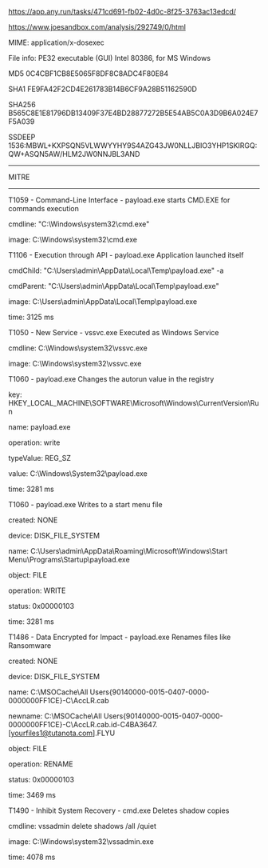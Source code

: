 https://app.any.run/tasks/471cd691-fb02-4d0c-8f25-3763ac13edcd/

https://www.joesandbox.com/analysis/292749/0/html

MIME: application/x-dosexec

File info: PE32 executable (GUI) Intel 80386, for MS Windows

MD5 0C4CBF1CB8E5065F8DF8C8ADC4F80E84

SHA1 FE9FA42F2CD4E261783B14B6CF9A28B51162590D

SHA256 B565C8E1E81796DB13409F37E4BD28877272B5E54AB5C0A3D9B6A024E7F5A039

SSDEEP 1536:MBWL+KXPSQN5VLWWYYHY9S4AZG43JW0NLLJBIO3YHP1SKIRGQ:QW+ASQN5AW/HLM2JW0NNJBL3AND


-------

MITRE 

-------



T1059 - Command-Line Interface - payload.exe starts CMD.EXE for commands execution

cmdline: "C:\Windows\system32\cmd.exe"

image: C:\Windows\system32\cmd.exe


T1106 - Execution through API - payload.exe Application launched itself

cmdChild: "C:\Users\admin\AppData\Local\Temp\payload.exe" -a

cmdParent: "C:\Users\admin\AppData\Local\Temp\payload.exe"

image: C:\Users\admin\AppData\Local\Temp\payload.exe

time: 3125 ms


T1050 - New Service - vssvc.exe Executed as Windows Service

cmdline: C:\Windows\system32\vssvc.exe

image: C:\Windows\system32\vssvc.exe


T1060 -  payload.exe Changes the autorun value in the registry

key: HKEY_LOCAL_MACHINE\SOFTWARE\Microsoft\Windows\CurrentVersion\Run

name: payload.exe

operation: write

typeValue: REG_SZ

value: C:\Windows\System32\payload.exe

time: 3281 ms


T1060 -  payload.exe Writes to a start menu file

created: NONE

device: DISK_FILE_SYSTEM

name: C:\Users\admin\AppData\Roaming\Microsoft\Windows\Start Menu\Programs\Startup\payload.exe

object: FILE

operation: WRITE

status: 0x00000103

time: 3281 ms


T1486 - Data Encrypted for Impact - payload.exe Renames files like Ransomware

created: NONE

device: DISK_FILE_SYSTEM

name: C:\MSOCache\All Users\{90140000-0015-0407-0000-0000000FF1CE}-C\AccLR.cab

newname: C:\MSOCache\All Users\{90140000-0015-0407-0000-0000000FF1CE}-C\AccLR.cab.id-C4BA3647.[yourfiles1@tutanota.com].FLYU

object: FILE

operation: RENAME

status: 0x00000103

time: 3469 ms


T1490 - Inhibit System Recovery - cmd.exe Deletes shadow copies

cmdline: vssadmin delete shadows /all /quiet

image: C:\Windows\system32\vssadmin.exe

time: 4078 ms
